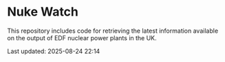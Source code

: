 # Nuke Watch

This repository includes code for retrieving the latest information available on the output of EDF nuclear power plants in the UK.

Last updated: 2025-08-24 22:14